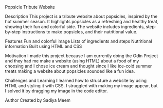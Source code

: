 Popsicle Tribute Website

Description
This project is a tribute website about popsicles, inspired by the hot summer season. 
It highlights popsicles as a refreshing and healthy treat, showing their fun and colorful side. 
The website includes ingredients, step-by-step instructions to make popsicles, and their nutritional value.

Features
Fun and colorful image
Lists of ingredients and steps
Nutritional information
Built using HTML and CSS

Motivation
I made this project because I am currently doing the Odin Project and they had me make a website (using HTML) about a food of my choosing and I chose ice cream and thought since I like ice-cold summer treats making a website about popsicles sounded like a fun idea.

Challenges and Learning
I learned how to structure a website by using HTML and styling it with CSS. I struggled with making my image appear, but I solved it by dragging my image in the code editor.

Author
Created by Sadiya Meem
